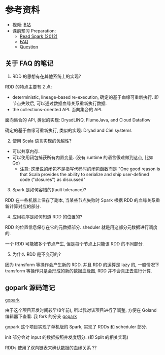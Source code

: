 # 参考资料
+ 视频: [B站](https://www.bilibili.com/video/BV1R7411t71W?p=15)
+ 课前预习 Preparation:
  + [Read Spark (2012)](https://pdos.csail.mit.edu/6.824/papers/zaharia-spark.pdf)
  + [FAQ](https://pdos.csail.mit.edu/6.824/papers/spark-faq.txt)
  + [Question](https://pdos.csail.mit.edu/6.824/questions.html?q=q-spark&lec=16)

## 关于 FAQ 的笔记

1. RDD 的思想有在其他系统上的实现?

RDD 的特点主要有 2 点:
+ deterministic, lineage-based re-execution, 确定的基于血缘可重新执行. 即节点失败后, 可以通过数据血缘关系重新执行数据.
+ the collections-oriented  API. 面向集合的  API.

面向集合的 API, 类似的实现: DryadLINQ, FlumeJava, and Cloud Dataflow

确定的基于血缘可重新执行, 类似的实现: Dryad and Ciel systems

2. 使用 Scala 语言实现的优越性?
+ 可以共享内存.
+ 可以使用闭包捕获所有内置变量. (没有 runtime 的语言很难做到这点, 比如 Go)
  + 注意: 这里说的闭包不是指写代码时的闭包函数而是 "One good reason is that Scala provides the ability to serialize and ship user-defined code ("closures") as discussed"

3. Spark 是如何容错的(fault tolerance)?

RDD 在一些机器上保存了副本, 当某些节点失败时 Spark 根据 RDD 的血缘关系重新计算对应的部分.

4. 应用程序是如何知道 RDD 的位置的?

RDD 的位置信息保存在它的元数据部分. sheduler 就是用这部分元数据进行调度的.

一个 RDD 可能被多个节点产生, 但是每个节点上只能该 RDD 的不同部分.

5. 为什么 RDD 是不变可的?

因为 transform 等操作会产生新的 RDD. 并且 RDD 的运算是 lazy 的, 一般情况下 transform 等操作只是会形成的新的数据血缘图, RDD 并不会真正去进行计算.

## gopark 源码笔记

[gopark](https://github.com/mijia/gopark)

由于这个项目开发时间较早(8年前), 所以我对该项目进行了调整, 方便在 Goland 编辑器下查看: 我 fork 的分支 [gopark](https://github.com/kougazhang/gopark)

gopark 这个项目实现了单机版的 Spark, 实现了 RDDs 和 scheduler 部分.

init 部分会对 input 的数据按照并发度切分. (即 Split 的相关实现)

RDDs 使用了双向链表来确认数据的血缘关系 ??







